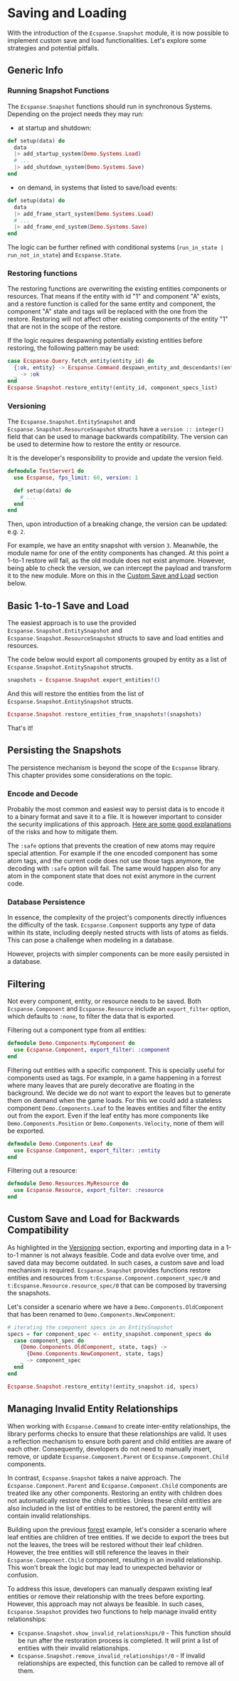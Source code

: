 # Saving and Loading

With the introduction of the `Ecspanse.Snapshot` module, it is now possible to implement custom save and load functionalities. Let's explore some strategies and potential pitfalls.

## Generic Info

### Running Snapshot Functions

The `Ecspanse.Snapshot` functions should run in synchronous Systems.
Depending on the project needs they may run:

- at startup and shutdown:

```elixir
def setup(data) do
  data
  |> add_startup_system(Demo.Systems.Load)
  # ...
  |> add_shutdown_system(Demo.Systems.Save)
end
```

- on demand, in systems that listed to save/load events:

```elixir
def setup(data) do
  data
  |> add_frame_start_system(Demo.Systems.Load)
  # ...
  |> add_frame_end_system(Demo.Systems.Save)
end
```

The logic can be further refined with conditional systems (`run_in_state | run_not_in_state`) and `Ecspanse.State`.

### Restoring functions

The restoring functions are overwriting the existing entities components or resources. That means if the entity with id "1" and component "A" exists, and a restore function is called for the same entity and component, the component "A" state and tags will be replaced with the one from the restore. Restoring will not affect other existing components of the entity "1" that are not in the scope of the restore.

If the logic requires despawning potentially existing entities before restoring, the following pattern may be used:

```elixir
case Ecspanse.Query.fetch_entity(entity_id) do
  {:ok, entity} -> Ecspanse.Command.despawn_entity_and_descendants!(entity)
  _ -> :ok
end
Ecspanse.Snapshot.restore_entity!(entity_id, component_specs_list)
```

### Versioning

The `Ecspanse.Snapshot.EntitySnapshot` and `Ecspanse.Snapshot.ResourceSnapshot` structs have a `version :: integer()` field that can be used to manage backwards compatibility. The version can be used to determine how to restore the entity or resource.

It is the developer's responsibility to provide and update the version field.

```elixir
defmodule TestServer1 do
  use Ecspanse, fps_limit: 60, version: 1

  def setup(data) do
    # ...
  end
end
```

Then, upon introduction of a breaking change, the version can be updated: e.g. `2`.

For example, we have an entity snapshot with version `3`. Meanwhile, the module name for one of the entity components has changed. At this point a 1-to-1 restore will fail, as the old module does not exist anymore. However, being able to check the version, we can intercept the payload and transform it to the new module. More on this in the [Custom Save and Load](#custom-save-and-load-for-backwards-compatibility) section below.

## Basic 1-to-1 Save and Load

The easiest approach is to use the provided `Ecspanse.Snapshot.EntitySnapshot` and `Ecspanse.Snapshot.ResourceSnapshot` structs to save and load entities and resources.

The code below would export all components grouped by entity as a list of `Ecspanse.Snapshot.EntitySnapshot` structs.

```elixir
snapshots = Ecspanse.Snapshot.export_entities!()
```

And this will restore the entities from the list of `Ecspanse.Snapshot.EntitySnapshot` structs.

```elixir
Ecspanse.Snapshot.restore_entities_from_snapshots!(snapshots)
```

That's it!

## Persisting the Snapshots

The persistence mechanism is beyond the scope of the `Ecspanse` library. This chapter provides some considerations on the topic.

### Encode and Decode

Probably the most common and easiest way to persist data is to encode it to a binary format and save it to a file. It is however important to consider the security implications of this approach. [Here are some good explanations](https://erlef.github.io/security-wg/secure_coding_and_deployment_hardening/serialisation) of the risks and how to mitigate them.

The `:safe` options that prevents the creation of new atoms may require special attention. For example if the one encoded component has some atom tags, and the current code does not use those tags anymore, the decoding with `:safe` option will fail. The same would happen also for any atom in the component state that does not exist anymore in the current code.

### Database Persistence

In essence, the complexity of the project's components directly influences the difficulty of the task. `Ecspanse.Component` supports any type of data within its state, including deeply nested structs with lists of atoms as fields. This can pose a challenge when modeling in a database.

However, projects with simpler components can be more easily persisted in a database.

## Filtering

Not every component, entity, or resource needs to be saved. Both `Ecspanse.Component` and `Ecspanse.Resource` include an `export_filter` option, which defaults to `:none`, to filter the data that is exported.

Filtering out a component type from all entities:

```elixir
defmodule Demo.Components.MyComponent do
  use Ecspanse.Component, export_filter: :component
end
```

Filtering out entities with a specific component. This is specially useful for components used as tags. For example, in a game happening in a forrest where many leaves that are purely decorative are floating in the background. We decide we do not want to export the leaves but to generate them on demand when the game loads. For this we could add a stateless component `Demo.Components.Leaf` to the leaves entities and filter the entity out from the export. Even if the leaf entity has more components like `Demo.Components.Position` or `Demo.Components.Velocity`, none of them will be exported.

```elixir
defmodule Demo.Components.Leaf do
  use Ecspanse.Component, export_filter: :entity
end
```

Filtering out a resource:

```elixir
defmodule Demo.Resources.MyResource do
  use Ecspanse.Resource, export_filter: :resource
end
```

## Custom Save and Load for Backwards Compatibility

As highlighted in the [Versioning](#versioning) section, exporting and importing data in a 1-to-1 manner is not always feasible. Code and data evolve over time, and saved data may become outdated. In such cases, a custom save and load mechanism is required. `Ecspanse.Snapshot` provides functions restore entities and resources from `t:Ecspanse.Component.component_spec/0` and `t:Ecspanse.Resource.resource_spec/0` that can be composed by traversing the snapshots.

Let's consider a scenario where we have a `Demo.Components.OldComponent` that has been renamed to `Demo.Components.NewComponent`:

```elixir
# iterating the component specs in an EntitySnapshot
specs = for component_spec <- entity_snapshot.component_specs do
  case component_spec do
    {Demo.Components.OldComponent, state, tags} ->
      {Demo.Components.NewComponent, state, tags}
    _ -> component_spec
  end
end

Ecspanse.Snapshot.restore_entity!(entity_snapshot.id, specs)
```

## Managing Invalid Entity Relationships

When working with `Ecspanse.Command` to create inter-entity relationships, the library performs checks to ensure that these relationships are valid. It uses a reflection mechanism to ensure both parent and child entities are aware of each other. Consequently, developers do not need to manually insert, remove, or update `Ecspanse.Component.Parent` or `Ecspanse.Component.Child` components.

In contrast, `Ecspanse.Snapshot` takes a naive approach. The `Ecspanse.Component.Parent` and `Ecspanse.Component.Child` components are treated like any other components. Restoring an entity with children does not automatically restore the child entities. Unless these child entities are also included in the list of entities to be restored, the parent entity will contain invalid relationships.

Building upon the previous [forest](#filtering) example, let's consider a scenario where leaf entities are children of tree entities. If we decide to export the trees but not the leaves, the trees will be restored without their leaf children. However, the tree entities will still reference the leaves in their `Ecspanse.Component.Child` component, resulting in an invalid relationship. This won't break the logic but may lead to unexpected behavior or confusion.

To address this issue, developers can manually despawn existing leaf entities or remove their relationship with the trees before exporting. However, this approach may not always be feasible. In such cases, `Ecspanse.Snapshot` provides two functions to help manage invalid entity relationships:

- `Ecspanse.Snapshot.show_invalid_relationships/0` - This function should be run after the restoration process is completed. It will print a list of entities with their invalid relationships.
- `Ecspanse.Snapshot.remove_invalid_relationships!/0` - If invalid relationships are expected, this function can be called to remove all of them.
